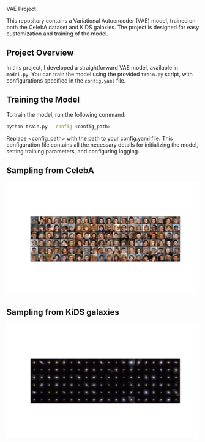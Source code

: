 VAE Project

This repository contains a Variational Autoencoder (VAE) model, trained on both the CelebA dataset and KiDS galaxies. The project is designed for easy customization and training of the model.

## Project Overview

In this project, I developed a straightforward VAE model, available in `model.py`. You can train the model using the provided `train.py` script, with configurations specified in the `config.yaml` file.

## Training the Model

To train the model, run the following command:

```bash
python train.py --config <config_path>
```  

Replace <config_path> with the path to your config.yaml file. This configuration file contains all the necessary details for initializing the model, setting training parameters, and configuring logging.

## Sampling from CelebA

![CelebA sampling](assets/CelebA.png)

## Sampling from KiDS galaxies 

![KiDS sampling](assets/KiDS.png)
